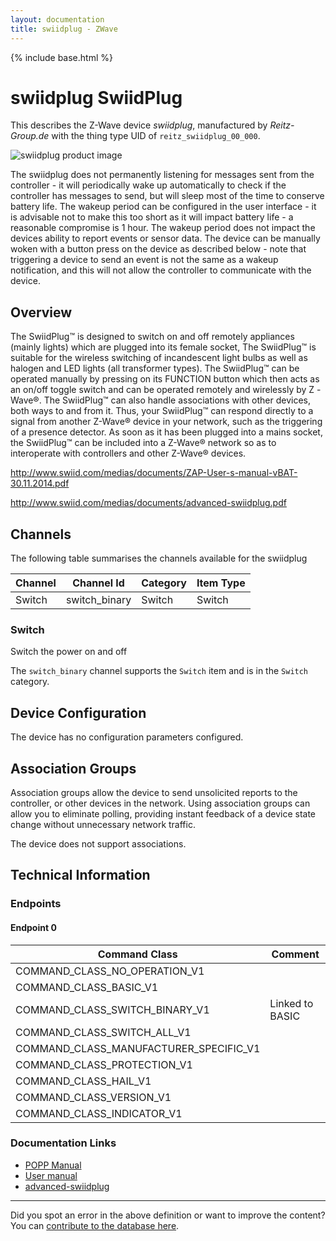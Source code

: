 ```yaml
---
layout: documentation
title: swiidplug - ZWave
---
```


{% include base.html %}

# swiidplug SwiidPlug
This describes the Z-Wave device *swiidplug*, manufactured by *Reitz-Group.de* with the thing type UID of ```reitz_swiidplug_00_000```.

<img src="https://www.cd-jackson.com/zwave_device_uploads/49/49_default.jpg" alt="swiidplug product image">


The swiidplug does not permanently listening for messages sent from the controller - it will periodically wake up automatically to check if the controller has messages to send, but will sleep most of the time to conserve battery life. The wakeup period can be configured in the user interface - it is advisable not to make this too short as it will impact battery life - a reasonable compromise is 1 hour. The wakeup period does not impact the devices ability to report events or sensor data. The device can be manually woken with a button press on the device as described below - note that triggering a device to send an event is not the same as a wakeup notification, and this will not allow the controller to communicate with the device.

## Overview

The SwiidPlug™ is designed to switch on and off remotely appliances (mainly lights) which are plugged into its female socket, The SwiidPlug™ is suitable for the wireless switching of incandescent light bulbs as well as halogen and LED lights (all transformer types). The SwiidPlug™ can be operated manually by pressing on its FUNCTION button which then acts as an on/off toggle switch and can be operated remotely and wirelessly by Z -Wave®. The SwiidPlug™ can also handle associations with other devices, both ways to and from it. Thus, your SwiidPlug™ can respond directly to a signal from another Z-Wave® device in your network, such as the triggering of a presence detector. As soon as it has been plugged into a mains socket, the SwiidPlug™ can be included into a Z-Wave® network so as to interoperate with controllers and other Z-Wave® devices.

http://www.swiid.com/medias/documents/ZAP-User-s-manual-vBAT-30.11.2014.pdf

http://www.swiid.com/medias/documents/advanced-swiidplug.pdf

## Channels

The following table summarises the channels available for the swiidplug

| Channel | Channel Id | Category | Item Type |
|---------|------------|----------|-----------|
| Switch | switch_binary | Switch | Switch | 

### Switch

Switch the power on and off

The ```switch_binary``` channel supports the ```Switch``` item and is in the ```Switch``` category.



## Device Configuration

The device has no configuration parameters configured.

## Association Groups

Association groups allow the device to send unsolicited reports to the controller, or other devices in the network. Using association groups can allow you to eliminate polling, providing instant feedback of a device state change without unnecessary network traffic.

The device does not support associations.
## Technical Information

### Endpoints

#### Endpoint 0

| Command Class | Comment |
|---------------|---------|
| COMMAND_CLASS_NO_OPERATION_V1| |
| COMMAND_CLASS_BASIC_V1| |
| COMMAND_CLASS_SWITCH_BINARY_V1| Linked to BASIC|
| COMMAND_CLASS_SWITCH_ALL_V1| |
| COMMAND_CLASS_MANUFACTURER_SPECIFIC_V1| |
| COMMAND_CLASS_PROTECTION_V1| |
| COMMAND_CLASS_HAIL_V1| |
| COMMAND_CLASS_VERSION_V1| |
| COMMAND_CLASS_INDICATOR_V1| |

### Documentation Links

* [POPP Manual](https://www.cd-jackson.com/zwave_device_uploads/49/Manual-IP20-POPP-En.pdf)
* [User manual](https://www.cd-jackson.com/zwave_device_uploads/49/ZAP-User-s-manual-vBAT-30-11-2014.pdf)
* [advanced-swiidplug](https://www.cd-jackson.com/zwave_device_uploads/49/advanced-swiidplug.pdf)

---

Did you spot an error in the above definition or want to improve the content?
You can [contribute to the database here](http://www.cd-jackson.com/index.php/zwave/zwave-device-database/zwave-device-list/devicesummary/49).

